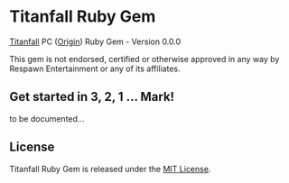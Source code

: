 # Titanfall Ruby Gem

[Titanfall](http://www.titanfall.com/) PC ([Origin](https://www.origin.com)) Ruby Gem - Version 0.0.0

This gem is not endorsed, certified or otherwise approved in any way by Respawn Entertainment or any of its affiliates.

## Get started in 3, 2, 1 … Mark!

to be documented...

## License

Titanfall Ruby Gem is released under the [MIT License](http://www.opensource.org/licenses/MIT).
